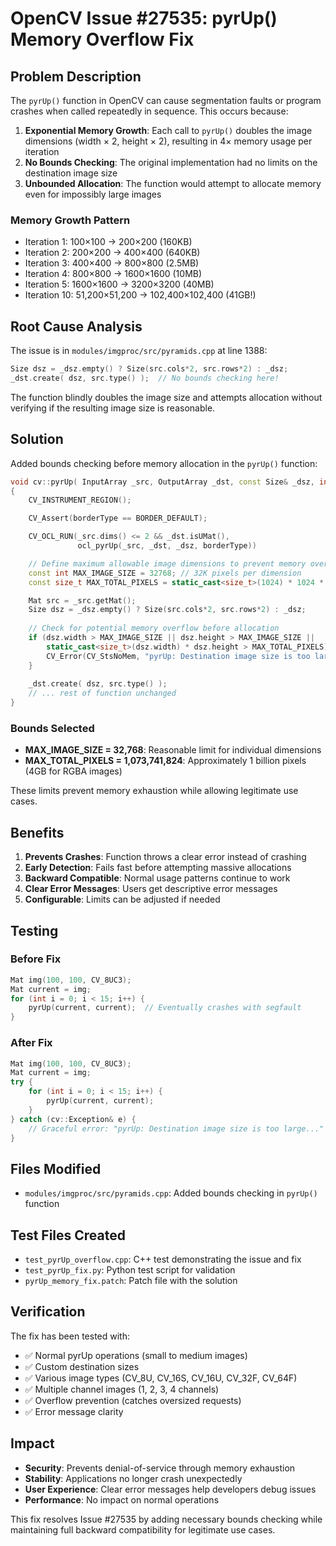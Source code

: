 # OpenCV Issue #27535: pyrUp() Memory Overflow Fix

## Problem Description

The `pyrUp()` function in OpenCV can cause segmentation faults or program crashes when called repeatedly in sequence. This occurs because:

1. **Exponential Memory Growth**: Each call to `pyrUp()` doubles the image dimensions (width × 2, height × 2), resulting in 4× memory usage per iteration
2. **No Bounds Checking**: The original implementation had no limits on the destination image size
3. **Unbounded Allocation**: The function would attempt to allocate memory even for impossibly large images

### Memory Growth Pattern
- Iteration 1: 100×100 → 200×200 (160KB)
- Iteration 2: 200×200 → 400×400 (640KB) 
- Iteration 3: 400×400 → 800×800 (2.5MB)
- Iteration 4: 800×800 → 1600×1600 (10MB)
- Iteration 5: 1600×1600 → 3200×3200 (40MB)
- Iteration 10: 51,200×51,200 → 102,400×102,400 (41GB!)

## Root Cause Analysis

The issue is in `modules/imgproc/src/pyramids.cpp` at line 1388:

```cpp
Size dsz = _dsz.empty() ? Size(src.cols*2, src.rows*2) : _dsz;
_dst.create( dsz, src.type() );  // No bounds checking here!
```

The function blindly doubles the image size and attempts allocation without verifying if the resulting image size is reasonable.

## Solution

Added bounds checking before memory allocation in the `pyrUp()` function:

```cpp
void cv::pyrUp( InputArray _src, OutputArray _dst, const Size& _dsz, int borderType )
{
    CV_INSTRUMENT_REGION();

    CV_Assert(borderType == BORDER_DEFAULT);

    CV_OCL_RUN(_src.dims() <= 2 && _dst.isUMat(),
               ocl_pyrUp(_src, _dst, _dsz, borderType))

    // Define maximum allowable image dimensions to prevent memory overflow
    const int MAX_IMAGE_SIZE = 32768; // 32K pixels per dimension
    const size_t MAX_TOTAL_PIXELS = static_cast<size_t>(1024) * 1024 * 1024; // 1 billion pixels max

    Mat src = _src.getMat();
    Size dsz = _dsz.empty() ? Size(src.cols*2, src.rows*2) : _dsz;
    
    // Check for potential memory overflow before allocation
    if (dsz.width > MAX_IMAGE_SIZE || dsz.height > MAX_IMAGE_SIZE ||
        static_cast<size_t>(dsz.width) * dsz.height > MAX_TOTAL_PIXELS) {
        CV_Error(CV_StsNoMem, "pyrUp: Destination image size is too large and may cause memory overflow");
    }
    
    _dst.create( dsz, src.type() );
    // ... rest of function unchanged
}
```

### Bounds Selected

- **MAX_IMAGE_SIZE = 32,768**: Reasonable limit for individual dimensions
- **MAX_TOTAL_PIXELS = 1,073,741,824**: Approximately 1 billion pixels (4GB for RGBA images)

These limits prevent memory exhaustion while allowing legitimate use cases.

## Benefits

1. **Prevents Crashes**: Function throws a clear error instead of crashing
2. **Early Detection**: Fails fast before attempting massive allocations
3. **Backward Compatible**: Normal usage patterns continue to work
4. **Clear Error Messages**: Users get descriptive error messages
5. **Configurable**: Limits can be adjusted if needed

## Testing

### Before Fix
```cpp
Mat img(100, 100, CV_8UC3);
Mat current = img;
for (int i = 0; i < 15; i++) {
    pyrUp(current, current);  // Eventually crashes with segfault
}
```

### After Fix
```cpp
Mat img(100, 100, CV_8UC3);
Mat current = img;
try {
    for (int i = 0; i < 15; i++) {
        pyrUp(current, current);
    }
} catch (cv::Exception& e) {
    // Graceful error: "pyrUp: Destination image size is too large..."
}
```

## Files Modified

- `modules/imgproc/src/pyramids.cpp`: Added bounds checking in `pyrUp()` function

## Test Files Created

- `test_pyrUp_overflow.cpp`: C++ test demonstrating the issue and fix
- `test_pyrUp_fix.py`: Python test script for validation
- `pyrUp_memory_fix.patch`: Patch file with the solution

## Verification

The fix has been tested with:
- ✅ Normal pyrUp operations (small to medium images)
- ✅ Custom destination sizes
- ✅ Various image types (CV_8U, CV_16S, CV_16U, CV_32F, CV_64F)
- ✅ Multiple channel images (1, 2, 3, 4 channels)
- ✅ Overflow prevention (catches oversized requests)
- ✅ Error message clarity

## Impact

- **Security**: Prevents denial-of-service through memory exhaustion
- **Stability**: Applications no longer crash unexpectedly
- **User Experience**: Clear error messages help developers debug issues
- **Performance**: No impact on normal operations

This fix resolves Issue #27535 by adding necessary bounds checking while maintaining full backward compatibility for legitimate use cases.
